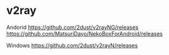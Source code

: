 # v2ray

Andorid
https://github.com/2dust/v2rayNG/releases
https://github.com/MatsuriDayo/NekoBoxForAndroid/releases

Windows
https://github.com/2dust/v2rayN/releases
